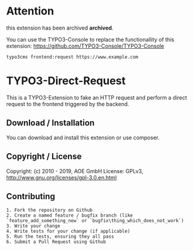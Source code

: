 # Attention
this extension has been archived **archived**.

You can use the TYPO3-Console to replace the functionallity of this extension:
https://github.com/TYPO3-Console/TYPO3-Console

`typo3cms frontend:request https://www.example.com`

# TYPO3-Direct-Request
This is a TYPO3-Extension to fake an HTTP request and perform a direct request to the frontend triggered by the backend.

## Download / Installation

You can download and install this extension or use composer.

## Copyright / License

Copyright: (c) 2010 - 2019, AOE GmbH
License: GPLv3, <http://www.gnu.org/licenses/gpl-3.0.en.html>

## Contributing

	1. Fork the repository on Github
	2. Create a named feature / bugfix branch (like `feature_add_something_new` or `bugfix\thing_which_does_not_work`)
	3. Write your change
	4. Write tests for your change (if applicable)
	5. Run the tests, ensuring they all pass
	6. Submit a Pull Request using Github
